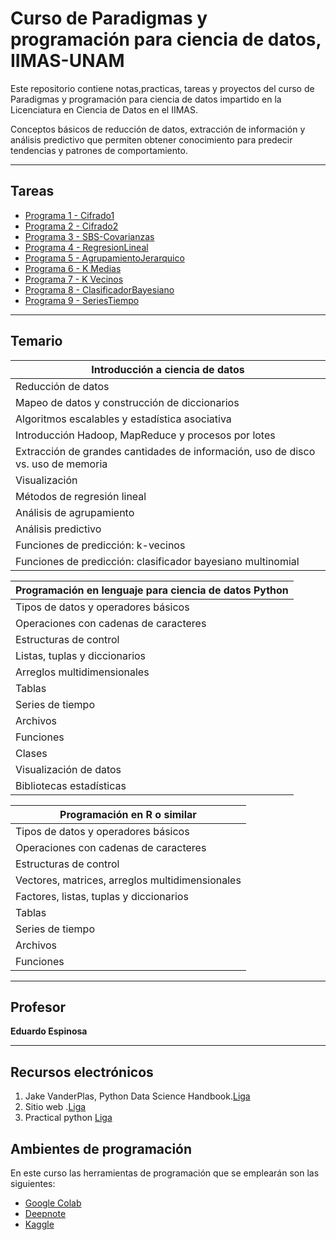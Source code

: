 
# Curso de Paradigmas y programación para ciencia de datos, IIMAS-UNAM
Este repositorio contiene notas,practicas, tareas y proyectos del curso de Paradigmas y programación para ciencia de datos impartido en la Licenciatura en Ciencia de Datos en el IIMAS.

Conceptos básicos de reducción de datos, extracción de información y análisis
predictivo que permiten obtener conocimiento para predecir tendencias y patrones de
comportamiento.

---
## Tareas
- [Programa 1 - Cifrado1](https://nbviewer.org/github/gandres-dev/Paradigmas-para-ciencia-datos/tree/main/Tareas/Programa1-Cifrado1/Programa1_pypcd.ipynb)
- [Programa 2 - Cifrado2](https://nbviewer.org/github/gandres-dev/Paradigmas-para-ciencia-datos/tree/main/Tareas/Programa2-Cifrado2/Programa2_pypcd.ipynb)
- [Programa 3 - SBS-Covarianzas](https://nbviewer.org/github/gandres-dev/Paradigmas-para-ciencia-datos/tree/main/Tareas/Programa3-SBS-Covarianzas/Programa3_pypcd.ipynb)
- [Programa 4 - RegresionLineal](https://nbviewer.org/github/gandres-dev/Paradigmas-para-ciencia-datos/tree/main/Tareas/Programa4-RegresionLineal/Programa4_pypcd.ipynb)
- [Programa 5 - AgrupamientoJerarquico](https://nbviewer.org/github/gandres-dev/Paradigmas-para-ciencia-datos/tree/main/Tareas/Programa5-AgrupamientoJerarquico/Programa5_pypcd.ipynb)
- [Programa 6 - K Medias](https://nbviewer.org/github/gandres-dev/Paradigmas-para-ciencia-datos/tree/main/Tareas/Programa6-Kmedias/Programa6_pypcd.ipynb)
- [Programa 7 - K Vecinos](https://nbviewer.org/github/gandres-dev/Paradigmas-para-ciencia-datos/tree/main/Tareas/Programa7-Vecinos/Programa7.ipynb)
- [Programa 8 - ClasificadorBayesiano](https://nbviewer.org/github/gandres-dev/Paradigmas-para-ciencia-datos/tree/main/Tareas/Programa8-ClasificadorBayesiano/Programa8.ipynb)
- [Programa 9 - SeriesTiempo](https://nbviewer.org/github/gandres-dev/Paradigmas-para-ciencia-datos/tree/main/Tareas/Programa1-Cifrado1/Programa8_pypcd.ipynb)

<!--![distancias](img/distances.jpg)-->
<!-- ![algorithms](img/algorithms-ml.jpg) -->

---
## Temario
|Introducción a ciencia de datos|
|---|
|Reducción de datos|
|Mapeo de datos y construcción de diccionarios|
|Algoritmos escalables y estadística asociativa|
|Introducción Hadoop, MapReduce y procesos por lotes|
|Extracción de grandes cantidades de información, uso de disco vs. uso de memoria|
|Visualización|
|Métodos de regresión lineal|
|Análisis de agrupamiento     |
|Análisis predictivo|
|Funciones de predicción: k-vecinos|
|Funciones de predicción: clasificador bayesiano multinomial|

|Programación en lenguaje para ciencia de datos  Python|
|---|
|Tipos de datos y operadores básicos|
|Operaciones con cadenas de caracteres|
|Estructuras de control|
|Listas, tuplas y diccionarios|
|Arreglos multidimensionales|
|Tablas|
|Series de tiempo|
|Archivos|
|Funciones|
|Clases|
|Visualización de datos|
|Bibliotecas estadísticas|

|Programación en R o similar|
|---|
|Tipos de datos y operadores básicos|
|Operaciones con cadenas de caracteres|
|Estructuras de control|
|Vectores, matrices, arreglos multidimensionales|
|Factores, listas, tuplas y diccionarios|
|Tablas|
|Series de tiempo|
|Archivos|
|Funciones|

---
## Profesor
**Eduardo Espinosa**
  
---
## Recursos electrónicos

1. Jake VanderPlas, Python Data Science Handbook.[Liga](https://jakevdp.github.io/PythonDataScienceHandbook/index.html) 
1. Sitio web .[Liga](http://dicyg.fi-c.unam.mx:8080/lalo)    
1. Practical python [Liga](https://practical.learnpython.dev/)

## Ambientes de programación
En este curso las herramientas de programación que se emplearán son las siguientes:
- [Google Colab](https://colab.research.google.com/)
- [Deepnote](https://deepnote.com/)
- [Kaggle](https://www.kaggle.com/)

